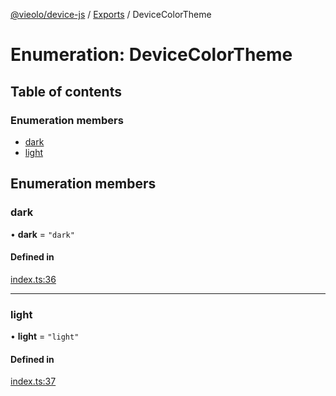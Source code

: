 [@vieolo/device-js](../README.md) / [Exports](../modules.md) / DeviceColorTheme

# Enumeration: DeviceColorTheme

## Table of contents

### Enumeration members

- [dark](DeviceColorTheme.md#dark)
- [light](DeviceColorTheme.md#light)

## Enumeration members

### dark

• **dark** = `"dark"`

#### Defined in

[index.ts:36](https://github.com/Vieolo/device-js/blob/e477922/src/index.ts#L36)

___

### light

• **light** = `"light"`

#### Defined in

[index.ts:37](https://github.com/Vieolo/device-js/blob/e477922/src/index.ts#L37)

